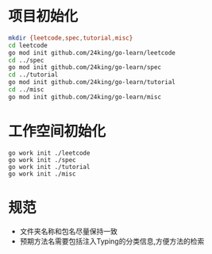 # 项目初始化
```bash
mkdir {leetcode,spec,tutorial,misc}
cd leetcode
go mod init github.com/24king/go-learn/leetcode
cd ../spec
go mod init github.com/24king/go-learn/spec
cd ../tutorial
go mod init github.com/24king/go-learn/tutorial
cd ../misc
go mod init github.com/24king/go-learn/misc
```
# 工作空间初始化
```
go work init ./leetcode
go work init ./spec
go work init ./tutorial
go work init ./misc
```


# 规范 
* 文件夹名称和包名尽量保持一致
* 预期方法名需要包括注入Typing的分类信息,方便方法的检索